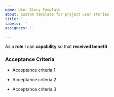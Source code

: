 ```yaml
---
name: User Story Template
about: Custom template for project user stories
title: ''
labels: ''
assignees: ''

---
```


As a **role** I can **capability** so that **received benefit**

### Acceptance Criteria 

- Acceptance criteria 1

- Acceptance criteria 2

- Acceptance criteria 3
